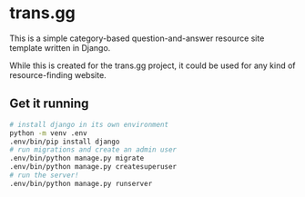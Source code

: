 # trans.gg
This is a simple category-based question-and-answer resource site template written in Django.

While this is created for the trans.gg project, it could be used for any kind of resource-finding website.

## Get it running
```sh
# install django in its own environment
python -m venv .env
.env/bin/pip install django
# run migrations and create an admin user
.env/bin/python manage.py migrate
.env/bin/python manage.py createsuperuser
# run the server!
.env/bin/python manage.py runserver
```